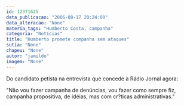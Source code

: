 ```yaml
---
id: 12371625
data_publicacao: "2006-08-17 20:24:00"
data_alteracao: "None"
materia_tags: "Humberto Costa, campanha"
categoria: "Notícias"
title: "Humberto promete companha sem ataques"
sutia: "None"
chapeu: "None"
autor: "jamildo"
imagem: "None"
---
```

<p>Do candidato petista na entrevista que concede &agrave; R&aacute;dio Jornal agora:</p>
<p>"N&atilde;o vou fazer campanha de den&uacute;ncias, vou fazer como sempre fiz, campanha propositiva, de id&eacute;ias, mas com cr?ticas administrativas."</p>
